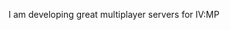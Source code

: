 I am developing great multiplayer servers for IV:MP

<!---
DevBruceDE/DevBruceDE is a ✨ special ✨ repository because its `README.md` (this file) appears on your GitHub profile.
You can click the Preview link to take a look at your changes.
--->
